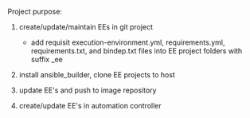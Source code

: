Project purpose: 

1) create/update/maintain EEs in git project 
    - add requisit execution-environment.yml, requirements.yml, requirements.txt, and bindep.txt files into EE project folders with suffix _ee

2) install ansible_builder, clone EE projects to host

3) update EE's and push to image repository

4) create/update EE's in automation controller


